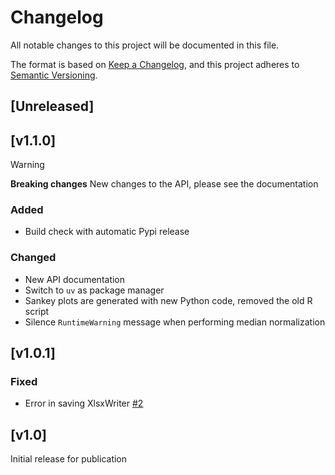 # Changelog

All notable changes to this project will be documented in this file.

The format is based on [Keep a Changelog][],
and this project adheres to [Semantic Versioning][].

[keep a changelog]: https://keepachangelog.com/en/1.0.0/
[semantic versioning]: https://semver.org/spec/v2.0.0.html

## [Unreleased]

## [v1.1.0]

> [!WARNING]
> **Breaking changes**
> New changes to the API, please see the documentation

### Added

- Build check with automatic Pypi release

### Changed

- New API documentation
- Switch to `uv` as package manager
- Sankey plots are generated with new Python code, removed the old R script
- Silence `RuntimeWarning` message when performing median normalization

## [v1.0.1]

### Fixed

- Error in saving XlsxWriter [#2](https://github.com/brickmanlab/cat-python/issues/2)

## [v1.0]

Initial release for publication
